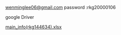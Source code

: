 
wenminglee06@gmail.com
password  :rkg20000106

google Driver


[main_info(rkg144634).xlsx](https://github.com/user-attachments/files/21021118/main_info.rkg144634.xlsx)
